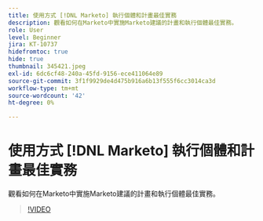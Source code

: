```yaml
---
title: 使用方式 [!DNL Marketo] 執行個體和計畫最佳實務
description: 觀看如何在Marketo中實施Marketo建議的計畫和執行個體最佳實務。
role: User
level: Beginner
jira: KT-10737
hidefromtoc: true
hide: true
thumbnail: 345421.jpeg
exl-id: 6dc6cf48-240a-45fd-9156-ece411064e89
source-git-commit: 3f1f9929de4d475b916a6b13f555f6cc3014ca3d
workflow-type: tm+mt
source-wordcount: '42'
ht-degree: 0%

---
```


# 使用方式 [!DNL Marketo] 執行個體和計畫最佳實務

觀看如何在Marketo中實施Marketo建議的計畫和執行個體最佳實務。

>[!VIDEO](https://video.tv.adobe.com/v/345421/?quality=12&learn=on)
